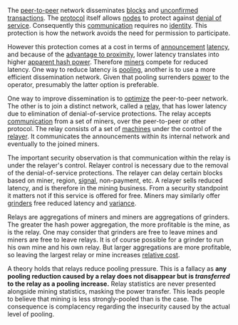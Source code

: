 The [peer-to-peer](Glossary#peer-to-peer) network disseminates [blocks](Glossary#block) and [unconfirmed](Glossary#unconfirmed) [transactions](Glossary#transaction). The [protocol](Glossary#protocol) itself allows [nodes](Glossary#node) to protect against [denial of service](Glossary#denial-of-service). Consequently this [communication](Glossary#communication) requires no [identity](Glossary#identity). This protection is how the network avoids the need for permission to participate.

However this protection comes at a cost in terms of [announcement](Glossary#announcement) [latency](Glossary#latency), and because of the [advantage to proximity](Proximity-Premium-Flaw), lower latency translates into higher [apparent hash power](Glossary#apparent-hash-power). Therefore [miners](Glossary#miner) compete for reduced latency. One way to reduce latency is [pooling](Glossary#pooling), another is to use a more efficient dissemination network. Given that pooling surrenders [power](Glossary#power) to the operator, presumably the latter option is preferable.

One way to improve dissemination is to [optimize](Glossary#optimization) the peer-to-peer network. The other is to join a distinct network, called a [relay](Glossary#relay), that has lower latency due to elimination of denial-of-service protections. The relay accepts [communication](Glossary#communication) from a set of miners, over the peer-to-peer or other protocol. The relay consists of a set of [machines](Glossary#machine) under the control of the [relayer](Glossary#relayer). It communicates the announcements within its internal network and eventually to the joined miners.

The important security observation is that communication within the relay is under the relayer's control. Relayer control is necessary due to the removal of the denial-of-service protections. The relayer can delay certain blocks based on miner, region, [signal](Glossary#signal), non-payment, etc. A relayer sells reduced latency, and is therefore in the mining business. From a security standpoint it matters not if this service is offered for free. Miners may similarly offer [grinders](Glossary#grinder) free reduced latency and [variance](Glossary#variance).

Relays are aggregations of miners and miners are aggregations of grinders. The greater the hash power aggregation, the more profitable is the mine, as is the relay. One may consider that grinders are free to leave mines and miners are free to leave relays. It is of course possible for a grinder to run his own mine and his own relay. But larger aggregations are more profitable, so leaving the largest relay or mine increases [relative cost](Zero-Sum-Property).

A theory holds that relays reduce pooling pressure. This is a fallacy as **any pooling reduction caused by a relay does not disappear but is *transferred* to the relay as a pooling increase.** Relay statistics are never presented alongside mining statistics, masking the power transfer. This leads people to believe that mining is less strongly-pooled than is the case. The consequence is complacency regarding the insecurity caused by the actual level of pooling.
